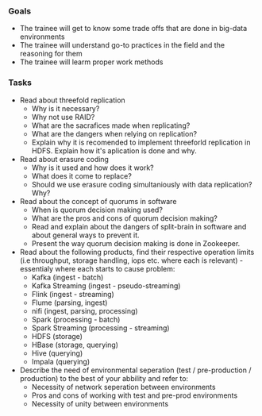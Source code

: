 ### Goals
- The trainee will get to know some trade offs that are done in big-data environments
- The trainee will understand go-to practices in the field and the reasoning for them
- The trainee will learm proper work methods

### Tasks
- Read about threefold replication
  - Why is it necessary?
  - Why not use RAID?
  - What are the sacrafices made when replicating?
  - What are the dangers when relying on replication?
  - Explain why it is recomended to implement threeforld replication in HDFS. Explain how it's aplication is done and why.
- Read about erasure coding
  - Why is it used and how does it work?
  - What does it come to replace? 
  - Should we use erasure coding simultaniously with data replication? Why?
- Read about the concept of quorums in software
  - When is quorum decision making used?
  - What are the pros and cons of quorum decision making?
  - Read and explain about the dangers of split-brain in software and about general ways to prevent it.
  - Present the way quorum decision making is done in Zookeeper.
- Read about the following products, find their respective operation limits (i.e throughput, storage handling, iops etc. where each is relevant) - essentialy where each starts to cause problem:
  - Kafka (ingest - batch)
  - Kafka Streaming (ingest - pseudo-streaming)
  - Flink (ingest - streaming)
  - Flume (parsing, ingest)
  - nifi (ingest, parsing, processing)
  - Spark (processing - batch)
  - Spark Streaming (processing - streaming)
  - HDFS (storage)
  - HBase (storage, querying)
  - Hive (querying)
  - Impala (querying)
- Describe the need of environmental seperation (test / pre-production / production) to the best of your abbility and refer to:
  - Necessity of network seperation between environments
  - Pros and cons of working with test and pre-prod environments
  - Necessity of unity between environments
